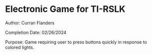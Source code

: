 # Electronic Game for TI-RSLK

Author: Curran Flanders

Completion Date: 02/26/2024

Purpose: Game requiring user to press buttons quickly in response to colored lights.

